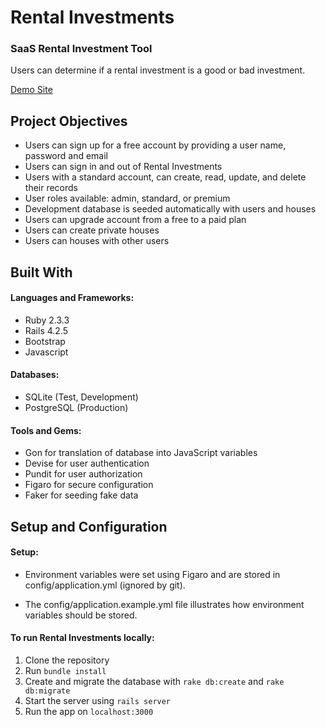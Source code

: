 # Rental Investments

### SaaS Rental Investment Tool

Users can determine if a rental investment is a good or bad investment.

[Demo Site](https://rental-investment.herokuapp.com/)

## Project Objectives

- Users can sign up for a free account by providing a user name, password and email
- Users can sign in and out of Rental Investments
- Users with a standard account, can create, read, update, and delete their records
- User roles available: admin, standard, or premium
- Development database is seeded automatically with users and houses
- Users can upgrade account from a free to a paid plan
- Users can create private houses
- Users can houses with other users

## Built With

#### Languages and Frameworks:
- Ruby 2.3.3
- Rails 4.2.5
- Bootstrap
- Javascript

#### Databases:
- SQLite (Test, Development)
- PostgreSQL (Production)

#### Tools and Gems:
- Gon for translation of database into JavaScript variables
- Devise for user authentication
- Pundit for user authorization
- Figaro for secure configuration
- Faker for seeding fake data

## Setup and Configuration

#### Setup:

- Environment variables were set using Figaro and are stored in config/application.yml (ignored by git).

- The config/application.example.yml file illustrates how environment variables should be stored.

#### To run Rental Investments locally:

1. Clone the repository
2. Run `bundle install`
3. Create and migrate the database with `rake db:create` and `rake db:migrate`
4. Start the server using `rails server`
5. Run the app on `localhost:3000`
